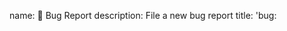 name: 🐞 Bug Report
description: File a new bug report
title: 'bug: <title>'
labels: [Bug, Needs Triage]
body:
  - type: markdown
    attributes:
      value: ':stop_sign: _For questions, please visit the [Q&A discussions](https://github.com/Draegerwerk/sdc11073/discussions/categories/q-a) instead._'
  - type: checkboxes
    attributes:
      label: 'Is there an existing issue for this?'
      description: 'Please [search :mag: the issues](https://github.com/Draegerwerk/sdc11073/issues) to check if this bug has already been reported.'
      options:
      - label: 'I have searched the existing issues'
        required: true
  - type: textarea
    attributes:
      label: 'Current Behavior'
      description: 'Describe the problem you are experiencing.  **Please do not paste your logs here.**  Screenshots are welcome.'
    validations:
      required: true
  - type: textarea
    attributes:
      label: 'Expected Behavior'
      description: 'Describe what you expect to happen instead.'
    validations:
      required: true
  - type: textarea
    attributes:
      label: 'Minimal Reproducible Example'
      description: |
        Please provide the _smallest, complete code snippet_ that sdc11073's maintainers can run to reproduce the issue ([read more about what this entails](https://stackoverflow.com/help/minimal-reproducible-example)).  Failing this, any sort of reproduction steps are better than nothing!

        An easy way to get started is to copy [example code](https://github.com/Draegerwerk/sdc11073/tree/master/examples) and modify it accordingly.

        If the result is more than a screenful of text _or_ requires multiple files, please:
        
        - _Attach_ (do not paste) it to this textarea, _or_
        - Put it in a [Gist](https://gist.github.com) and paste the link, _or_
        - Provide a link to a new or existing public repository exhibiting the issue
    validations:
      required: true
  - type: input
    attributes:
      label: 'Python Version'
      description: 'Get the python version with `python -V`'
      placeholder: 3.x
    validations:
      required: true
  - type: input
    attributes:
      label: 'Operating system'
      description: 'Get the operating system with `python -c "import sys;print(sys.platform)"`'
    validations:
      required: true
  - type: input
    attributes:
      label: 'Sdc11073 Version'
      description: 'Get the sdc11073 version with `python -c "import sdc11073;print(sdc11073.__version__)"`'
    validations:
      required: true
  - type: input
    attributes:
      label: 'Link to sdc11073 Logs'
      description: |
        Create a [Gist](https://gist.github.com)—which contains your _full_ sdc11073 logs—and link it here.  Alternatively, you can attach a logfile to this issue (drag it into the "Further Information" field below).
        
        :warning: _Remember to redact or remove any sensitive information!_
      placeholder: 'https://gist.github.com/...'      
  - type: textarea
    attributes:
      label: Futher Information
      description: |
        Links? References? Anything that will give us more context about the issue you are encountering!

        _Tip: You can attach images or log files by clicking this area to highlight it and then dragging files in._
    validations:
      required: false
  - type: checkboxes
    attributes:
      label: Participation
      options:
        - label: I am willing to submit a pull request to fix this bug.
          required: false
  - type: markdown
    attributes:
      value: ':stop_sign: _For questions, please visit the [Q&A discussion](https://github.com/Draegerwerk/sdc11073/discussions/categories/q-a) instead._'
